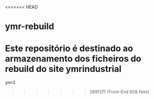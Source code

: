 <<<<<<< HEAD
# ymr-rebuild
Este repositório é destinado ao armazenamento dos ficheiros do rebuild do site ymrindustrial
=======
ymr2
>>>>>>> 289f37f (Front-End 60& feito)
